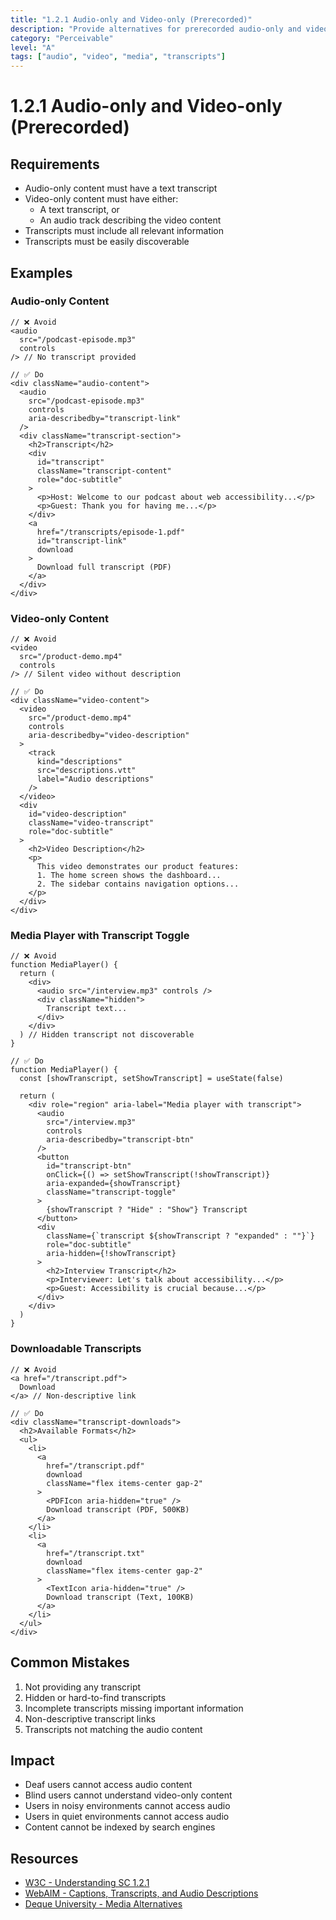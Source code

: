 ```yaml
---
title: "1.2.1 Audio-only and Video-only (Prerecorded)"
description: "Provide alternatives for prerecorded audio-only and video-only content"
category: "Perceivable"
level: "A"
tags: ["audio", "video", "media", "transcripts"]
---
```


# 1.2.1 Audio-only and Video-only (Prerecorded)

## Requirements

- Audio-only content must have a text transcript
- Video-only content must have either:
  - A text transcript, or
  - An audio track describing the video content
- Transcripts must include all relevant information
- Transcripts must be easily discoverable

## Examples

### Audio-only Content

```tsx
// ❌ Avoid
<audio
  src="/podcast-episode.mp3"
  controls
/> // No transcript provided

// ✅ Do
<div className="audio-content">
  <audio
    src="/podcast-episode.mp3"
    controls
    aria-describedby="transcript-link"
  />
  <div className="transcript-section">
    <h2>Transcript</h2>
    <div
      id="transcript"
      className="transcript-content"
      role="doc-subtitle"
    >
      <p>Host: Welcome to our podcast about web accessibility...</p>
      <p>Guest: Thank you for having me...</p>
    </div>
    <a
      href="/transcripts/episode-1.pdf"
      id="transcript-link"
      download
    >
      Download full transcript (PDF)
    </a>
  </div>
</div>
```

### Video-only Content

```tsx
// ❌ Avoid
<video
  src="/product-demo.mp4"
  controls
/> // Silent video without description

// ✅ Do
<div className="video-content">
  <video
    src="/product-demo.mp4"
    controls
    aria-describedby="video-description"
  >
    <track
      kind="descriptions"
      src="descriptions.vtt"
      label="Audio descriptions"
    />
  </video>
  <div
    id="video-description"
    className="video-transcript"
    role="doc-subtitle"
  >
    <h2>Video Description</h2>
    <p>
      This video demonstrates our product features:
      1. The home screen shows the dashboard...
      2. The sidebar contains navigation options...
    </p>
  </div>
</div>
```

### Media Player with Transcript Toggle

```tsx
// ❌ Avoid
function MediaPlayer() {
  return (
    <div>
      <audio src="/interview.mp3" controls />
      <div className="hidden">
        Transcript text...
      </div>
    </div>
  ) // Hidden transcript not discoverable
}

// ✅ Do
function MediaPlayer() {
  const [showTranscript, setShowTranscript] = useState(false)

  return (
    <div role="region" aria-label="Media player with transcript">
      <audio
        src="/interview.mp3"
        controls
        aria-describedby="transcript-btn"
      />
      <button
        id="transcript-btn"
        onClick={() => setShowTranscript(!showTranscript)}
        aria-expanded={showTranscript}
        className="transcript-toggle"
      >
        {showTranscript ? "Hide" : "Show"} Transcript
      </button>
      <div
        className={`transcript ${showTranscript ? "expanded" : ""}`}
        role="doc-subtitle"
        aria-hidden={!showTranscript}
      >
        <h2>Interview Transcript</h2>
        <p>Interviewer: Let's talk about accessibility...</p>
        <p>Guest: Accessibility is crucial because...</p>
      </div>
    </div>
  )
}
```

### Downloadable Transcripts

```tsx
// ❌ Avoid
<a href="/transcript.pdf">
  Download
</a> // Non-descriptive link

// ✅ Do
<div className="transcript-downloads">
  <h2>Available Formats</h2>
  <ul>
    <li>
      <a
        href="/transcript.pdf"
        download
        className="flex items-center gap-2"
      >
        <PDFIcon aria-hidden="true" />
        Download transcript (PDF, 500KB)
      </a>
    </li>
    <li>
      <a
        href="/transcript.txt"
        download
        className="flex items-center gap-2"
      >
        <TextIcon aria-hidden="true" />
        Download transcript (Text, 100KB)
      </a>
    </li>
  </ul>
</div>
```

## Common Mistakes

1. Not providing any transcript
2. Hidden or hard-to-find transcripts
3. Incomplete transcripts missing important information
4. Non-descriptive transcript links
5. Transcripts not matching the audio content

## Impact

- Deaf users cannot access audio content
- Blind users cannot understand video-only content
- Users in noisy environments cannot access audio
- Users in quiet environments cannot access audio
- Content cannot be indexed by search engines

## Resources

- [W3C - Understanding SC 1.2.1](https://www.w3.org/WAI/WCAG21/Understanding/audio-only-and-video-only-prerecorded)
- [WebAIM - Captions, Transcripts, and Audio Descriptions](https://webaim.org/techniques/captions/)
- [Deque University - Media Alternatives](https://dequeuniversity.com/rules/axe/4.0/audio-video-only-alternative)
